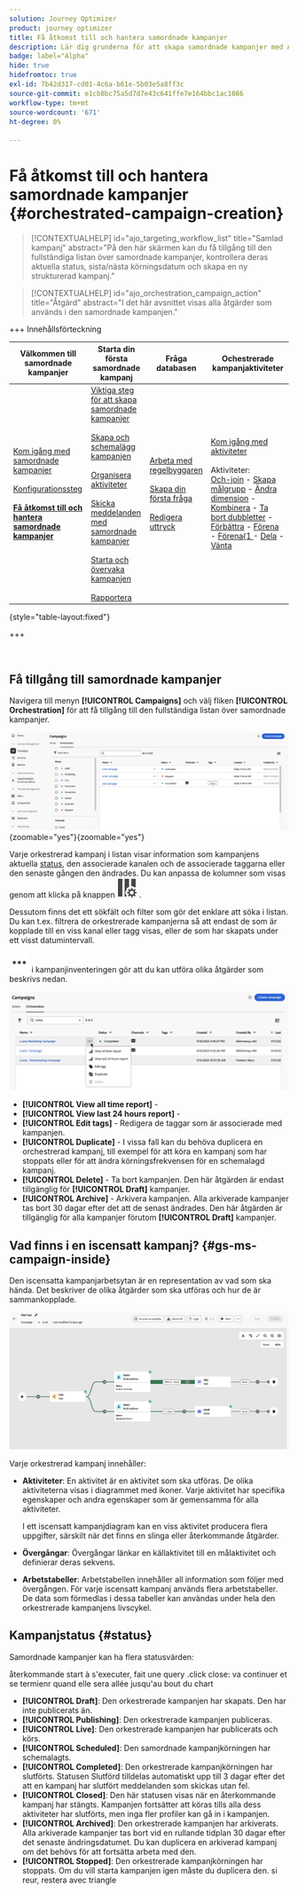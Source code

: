 ```yaml
---
solution: Journey Optimizer
product: journey optimizer
title: Få åtkomst till och hantera samordnade kampanjer
description: Lär dig grunderna för att skapa samordnade kampanjer med Adobe Journey Optimizer
badge: label="Alpha"
hide: true
hidefromtoc: true
exl-id: 7b42d317-cd01-4c6a-b61e-5b03e5a8ff3c
source-git-commit: e1cb8bc75a5d7d7e43c641ffe7e164bbc1ac1086
workflow-type: tm+mt
source-wordcount: '671'
ht-degree: 0%

---
```


# Få åtkomst till och hantera samordnade kampanjer {#orchestrated-campaign-creation}

>[!CONTEXTUALHELP]
>id="ajo_targeting_workflow_list"
>title="Samlad kampanj"
>abstract="På den här skärmen kan du få tillgång till den fullständiga listan över samordnade kampanjer, kontrollera deras aktuella status, sista/nästa körningsdatum och skapa en ny strukturerad kampanj."

>[!CONTEXTUALHELP]
>id="ajo_orchestration_campaign_action"
>title="Åtgärd"
>abstract="I det här avsnittet visas alla åtgärder som används i den samordnade kampanjen."

+++ Innehållsförteckning

| Välkommen till samordnade kampanjer | Starta din första samordnade kampanj | Fråga databasen | Ochestrerade kampanjaktiviteter |
|---|---|---|---|
| [Kom igång med samordnade kampanjer](gs-orchestrated-campaigns.md)<br/><br/>[Konfigurationssteg](configuration-steps.md)<br/><br/><b>[Få åtkomst till och hantera samordnade kampanjer](access-manage-orchestrated-campaigns.md)</b> | [Viktiga steg för att skapa samordnade kampanjer](gs-campaign-creation.md)<br/><br/>[Skapa och schemalägg kampanjen](create-orchestrated-campaign.md)<br/><br/>[Organisera aktiviteter](orchestrate-activities.md)<br/><br/>[Skicka meddelanden med samordnade kampanjer](send-messages.md)<br/><br/>[Starta och övervaka kampanjen](start-monitor-campaigns.md)<br/><br/>[Rapportera](reporting-campaigns.md) | [Arbeta med regelbyggaren](orchestrated-rule-builder.md)<br/><br/>[Skapa din första fråga](build-query.md)<br/><br/>[Redigera uttryck](edit-expressions.md) | [Kom igång med aktiviteter](activities/about-activities.md)<br/><br/>Aktiviteter:<br/>[Och-join](activities/and-join.md) - [Skapa målgrupp](activities/build-audience.md) - [Ändra dimension](activities/change-dimension.md) - [Kombinera](activities/combine.md) - [Ta bort dubbletter](activities/deduplication.md) - [Förbättra](activities/enrichment.md) - [Förena](activities/fork.md) - [Förena{1 ](activities/reconciliation.md) - [Dela](activities/split.md) - [Vänta](activities/wait.md) |

{style="table-layout:fixed"}

+++

<br/>

## Få tillgång till samordnade kampanjer

Navigera till menyn **[!UICONTROL Campaigns]** och välj fliken **[!UICONTROL Orchestration]** för att få tillgång till den fullständiga listan över samordnade kampanjer.

![bild som visar det orkestrerade kampanjlagret](assets/inventory.png){zoomable="yes"}{zoomable="yes"}

Varje orkestrerad kampanj i listan visar information som kampanjens aktuella [status](#status), den associerade kanalen och de associerade taggarna eller den senaste gången den ändrades. Du kan anpassa de kolumner som visas genom att klicka på knappen ![Konfigurera layout](assets/do-not-localize/inventory-configure-layout.svg) .

Dessutom finns det ett sökfält och filter som gör det enklare att söka i listan. Du kan t.ex. filtrera de orkestrerade kampanjerna så att endast de som är kopplade till en viss kanal eller tagg visas, eller de som har skapats under ett visst datumintervall.


![Bilden som visar knappen Fler åtgärder](assets/do-not-localize/rule-builder-icon-more.svg) i kampanjinventeringen gör att du kan utföra olika åtgärder som beskrivs nedan.

![bilden av kampanjlagret](assets/inventory-actions.png)

* **[!UICONTROL View all time report]** -
* **[!UICONTROL View last 24 hours report]** -
* **[!UICONTROL Edit tags]** - Redigera de taggar som är associerade med kampanjen.
* **[!UICONTROL Duplicate]** - I vissa fall kan du behöva duplicera en orchestrerad kampanj, till exempel för att köra en kampanj som har stoppats eller för att ändra körningsfrekvensen för en schemalagd kampanj.
* **[!UICONTROL Delete]** - Ta bort kampanjen. Den här åtgärden är endast tillgänglig för **[!UICONTROL Draft]** kampanjer.
* **[!UICONTROL Archive]** - Arkivera kampanjen. Alla arkiverade kampanjer tas bort 30 dagar efter det att de senast ändrades. Den här åtgärden är tillgänglig för alla kampanjer förutom **[!UICONTROL Draft]** kampanjer.

## Vad finns i en iscensatt kampanj? {#gs-ms-campaign-inside}

Den iscensatta kampanjarbetsytan är en representation av vad som ska hända. Det beskriver de olika åtgärder som ska utföras och hur de är sammankopplade.

![bild som visar en orkestrerad kampanjarbetsyta](assets/canvas-example.png)

Varje orkestrerad kampanj innehåller:

* **Aktiviteter**: En aktivitet är en aktivitet som ska utföras. De olika aktiviteterna visas i diagrammet med ikoner. Varje aktivitet har specifika egenskaper och andra egenskaper som är gemensamma för alla aktiviteter.

  I ett iscensatt kampanjdiagram kan en viss aktivitet producera flera uppgifter, särskilt när det finns en slinga eller återkommande åtgärder.

* **Övergångar**: Övergångar länkar en källaktivitet till en målaktivitet och definierar deras sekvens.

* **Arbetstabeller**: Arbetstabellen innehåller all information som följer med övergången. För varje iscensatt kampanj används flera arbetstabeller. De data som förmedlas i dessa tabeller kan användas under hela den orkestrerade kampanjens livscykel.

## Kampanjstatus {#status}

Samordnade kampanjer kan ha flera statusvärden:

återkommande start à s&#39;executer, fait une query .click close: va continuer et se termienr quand elle sera allée jusqu&#39;au bout du chart


* **[!UICONTROL Draft]**: Den orkestrerade kampanjen har skapats. Den har inte publicerats än.
* **[!UICONTROL Publishing]**: Den orkestrerade kampanjen publiceras.
* **[!UICONTROL Live]**: Den orkestrerade kampanjen har publicerats och körs.
* **[!UICONTROL Scheduled]**: Den samordnade kampanjkörningen har schemalagts.
* **[!UICONTROL Completed]**: Den orkestrerade kampanjkörningen har slutförts. Statusen Slutförd tilldelas automatiskt upp till 3 dagar efter det att en kampanj har slutfört meddelanden som skickas utan fel.
* **[!UICONTROL Closed]**: Den här statusen visas när en återkommande kampanj har stängts. Kampanjen fortsätter att köras tills alla dess aktiviteter har slutförts, men inga fler profiler kan gå in i kampanjen.
* **[!UICONTROL Archived]**: Den orkestrerade kampanjen har arkiverats. Alla arkiverade kampanjer tas bort vid en rullande tidplan 30 dagar efter det senaste ändringsdatumet. Du kan duplicera en arkiverad kampanj om det behövs för att fortsätta arbeta med den.
* **[!UICONTROL Stopped]**: Den orkestrerade kampanjkörningen har stoppats. Om du vill starta kampanjen igen måste du duplicera den. si reur, restera avec triangle
